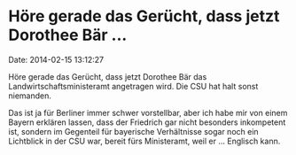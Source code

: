 Höre gerade das Gerücht, dass jetzt Dorothee Bär \...
=====================================================

Date: 2014-02-15 13:12:27

Höre gerade das Gerücht, dass jetzt Dorothee Bär das
Landwirtschaftsministeramt angetragen wird. Die CSU hat halt sonst
niemanden.

Das ist ja für Berliner immer schwer vorstellbar, aber ich habe mir von
einem Bayern erklären lassen, dass der Friedrich gar nicht besonders
inkompetent ist, sondern im Gegenteil für bayerische Verhältnisse sogar
noch ein Lichtblick in der CSU war, bereit fürs Ministeramt, weil er
\... Englisch kann.
